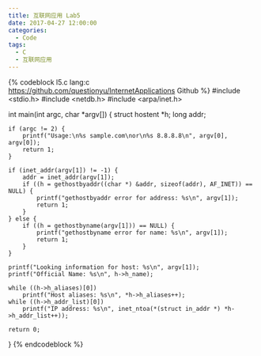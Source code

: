 ```yaml
---
title: 互联网应用 Lab5
date: 2017-04-27 12:00:00
categories:
  - Code
tags:
  - C
  - 互联网应用
---
```


{% codeblock l5.c lang:c https://github.com/questionyu/InternetApplications Github %}
#include <stdio.h>
#include <netdb.h>
#include <arpa/inet.h>

int main(int argc, char *argv[]) {
	struct hostent *h;
	long addr;

	if (argc != 2) {
		printf("Usage:\n%s sample.com\nor\n%s 8.8.8.8\n", argv[0], argv[0]);
		return 1;
	}

	if (inet_addr(argv[1]) != -1) {
		addr = inet_addr(argv[1]);
		if ((h = gethostbyaddr((char *) &addr, sizeof(addr), AF_INET)) == NULL) {
			printf("gethostbyaddr error for address: %s\n", argv[1]);
			return 1;
		}
	} else {
		if ((h = gethostbyname(argv[1])) == NULL) {
			printf("gethostbyname error for name: %s\n", argv[1]);
			return 1;
		}
	}

	printf("Looking information for host: %s\n", argv[1]);
	printf("Official Name: %s\n", h->h_name);

	while ((h->h_aliases)[0])
		printf("Host aliases: %s\n", *h->h_aliases++);
	while ((h->h_addr_list)[0])
		printf("IP address: %s\n", inet_ntoa(*(struct in_addr *) *h->h_addr_list++));

	return 0;
}
{% endcodeblock %}
